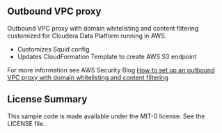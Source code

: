 ## Outbound VPC proxy

Outbound VPC proxy with domain whitelisting and content filtering customized for Cloudera Data Platform running in AWS.

- Customizes Squid config
- Updates CloudFormation Template to create AWS S3 endpoint

For more information see AWS Security Blog [How to set up an outbound VPC proxy with domain whitelisting and content filtering](https://aws.amazon.com/blogs/security/how-to-set-up-an-outbound-vpc-proxy-with-domain-whitelisting-and-content-filtering)

## License Summary

This sample code is made available under the MIT-0 license. See the LICENSE file.
